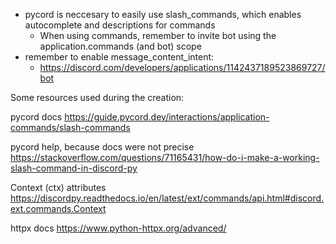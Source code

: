 - pycord is neccesary to easily use slash_commands, which enables autocomplete and descriptions for commands
    - When using commands, remember to invite bot using the application.commands (and bot) scope 
- remember to enable message_content_intent:
    - https://discord.com/developers/applications/1142437189523869727/bot

Some resources used during the creation:

pycord docs
https://guide.pycord.dev/interactions/application-commands/slash-commands

pycord help, because docs were not precise
https://stackoverflow.com/questions/71165431/how-do-i-make-a-working-slash-command-in-discord-py

Context (ctx) attributes 
https://discordpy.readthedocs.io/en/latest/ext/commands/api.html#discord.ext.commands.Context

httpx docs
https://www.python-httpx.org/advanced/